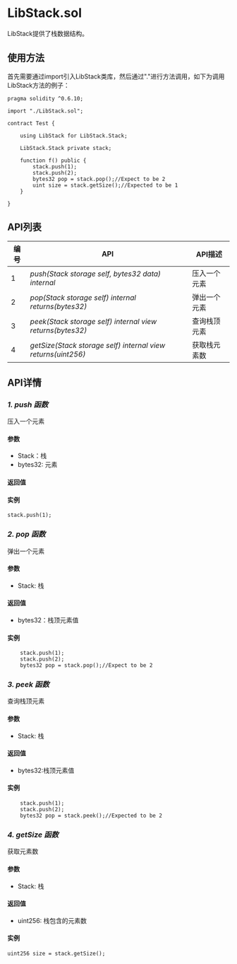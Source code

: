 ﻿# LibStack.sol

LibStack提供了栈数据结构。

## 使用方法

首先需要通过import引入LibStack类库，然后通过"."进行方法调用，如下为调用LibStack方法的例子：

```
pragma solidity ^0.6.10;

import "./LibStack.sol";

contract Test {
    
    using LibStack for LibStack.Stack;
    
    LibStack.Stack private stack;
    
    function f() public {
        stack.push(1);
        stack.push(2);
        bytes32 pop = stack.pop();//Expect to be 2
        uint size = stack.getSize();//Expected to be 1
    }
    
}
```


## API列表

编号 | API | API描述
---|---|---
1 | *push(Stack storage self, bytes32 data) internal* |压入一个元素
2 | *pop(Stack storage self) internal returns(bytes32)* |弹出一个元素
3 | *peek(Stack storage self) internal view returns(bytes32)* |查询栈顶元素
4 | *getSize(Stack storage self) internal view returns(uint256)* | 获取栈元素数


## API详情

### ***1. push 函数***

压入一个元素

#### 参数

- Stack：栈
- bytes32: 元素

#### 返回值


#### 实例

```
stack.push(1);
```
### ***2. pop 函数***

弹出一个元素

#### 参数

- Stack: 栈

#### 返回值

- bytes32：栈顶元素值

#### 实例

```
    stack.push(1);
    stack.push(2);
    bytes32 pop = stack.pop();//Expect to be 2
```

### ***3. peek 函数***

查询栈顶元素

#### 参数

- Stack: 栈

#### 返回值

- bytes32:栈顶元素值

#### 实例

```
    stack.push(1);
    stack.push(2);
    bytes32 pop = stack.peek();//Expected to be 2
```


### ***4. getSize 函数***

获取元素数

#### 参数

- Stack: 栈

#### 返回值

- uint256: 栈包含的元素数

#### 实例

```
uint256 size = stack.getSize();
```
